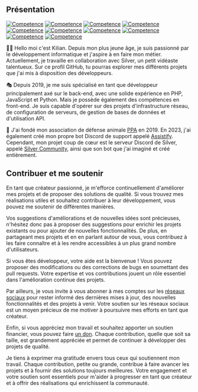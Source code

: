 ## Présentation

[![Competence](https://img.shields.io/badge/Javascript-grey?logo=javascript)]()
[![Competence](https://img.shields.io/badge/Node%20JS-grey?logo=node.js)]()
[![Competence](https://img.shields.io/badge/Python-grey?logo=python)]()
[![Competence](https://img.shields.io/badge/PHP-grey?logo=php)]()
[![Competence](https://img.shields.io/badge/HTML-grey?logo=html5)]()
[![Competence](https://img.shields.io/badge/CSS-grey?logo=css3)]()
[![Competence](https://img.shields.io/badge/Docker-grey?logo=docker)]()
[![Competence](https://img.shields.io/badge/Postman-grey?logo=postman)]()
[![Competence](https://img.shields.io/badge/Windows-grey?logo=windows)]()
[![Competence](https://img.shields.io/badge/Linux-grey?logo=linux)]()

🙋‍♂️ Hello moi c'est Kilian. Depuis mon plus jeune âge, je suis passionné par le développement informatique et j'aspire à en faire mon métier. Actuellement, je travaille en collaboration avec Silver, un petit vidéaste talentueux. Sur ce profil GitHub, tu pourras explorer mes différents projets que j'ai mis à disposition des développeurs.

🎭 Depuis 2019, je me suis spécialisé en tant que développeur principalement axé sur le back-end, avec une solide expérience en PHP, JavaScript et Python. Mais je possède également des compétences en front-end. Je suis capable d'opérer sur des projets d'infrastructure réseau, de configuration de serveurs, de gestion de bases de données et d'utilisation API.

👷 J'ai fondé mon association de défense animale [PPA](https://ppanimo.fr) en 2019. En 2023, j'ai également créé mon propre bot Discord de support appelé [Assistify](https://assistify.fr). Cependant, mon projet coup de cœur est le serveur Discord de Silver, appelé [Silver Community](https://discord.com/invite/kDBz5bDEsT), ainsi que son bot que j'ai imaginé et créé entièrement.

## Contribuer et me soutenir

En tant que créateur passionné, je m'efforce continuellement d'améliorer mes projets et de proposer des solutions de qualité. Si vous trouvez mes réalisations utiles et souhaitez contribuer à leur développement, vous pouvez me soutenir de différentes manières.

Vos suggestions d'améliorations et de nouvelles idées sont précieuses, n'hésitez donc pas à proposer des suggestions pour enrichir les projets existants ou pour ajouter de nouvelles fonctionnalités. De plus, en partageant mes projets et en en parlant autour de vous, vous contribuez à les faire connaître et à les rendre accessibles à un plus grand nombre d'utilisateurs.

Si vous êtes développeur, votre aide est la bienvenue ! Vous pouvez proposer des modifications ou des corrections de bugs en soumettant des pull requests. Votre expertise et vos contributions jouent un rôle essentiel dans l'amélioration continue des projets.

Par ailleurs, je vous invite à vous abonner à mes comptes sur les [réseaux sociaux](https://linktr.ee/kiplay03) pour rester informé des dernières mises à jour, des nouvelles fonctionnalités et des projets à venir. Votre soutien sur les réseaux sociaux est un moyen précieux de me motiver à poursuivre mes efforts en tant que créateur.

Enfin, si vous appréciez mon travail et souhaitez apporter un soutien financier, vous pouvez faire [un don](https://streamlabs.com/kiplay03/tip). Chaque contribution, quelle que soit sa taille, est grandement appréciée et permet de continuer à développer des projets de qualité.

Je tiens à exprimer ma gratitude envers tous ceux qui soutiennent mon travail. Chaque contribution, petite ou grande, contribue à faire avancer les projets et à fournir des solutions toujours meilleures. Votre engagement et votre soutien sont essentiels pour m'aider à progresser en tant que créateur et à offrir des réalisations qui enrichissent la communauté.
